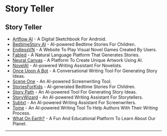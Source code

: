 # Story Teller

## Story Teller

* [Artflow AI](https://artflow.ai/) - A Digital Sketchbook For Android.
* [BedtimeStory AI](https://www.bedtimestory.ai/) - AI-powered Bedtime Stories For Children.
* [EndlessVN](https://endlessvn.io/) - A Website To Play Visual Novel Games Created By Users.
* [Fabled](https://fabled.ai/) - A Natural Language Platform That Generates Stories.
* [Neural Canvas](https://neuralcanvas.io/) - A Platform To Create Unique Artwork Using AI.
* [NovelAI](https://novelai.net/) - AI-powered Writing Assistant For Novelists.
* [Once Upon A Bot](https://onceuponabot.com/) - A Conversational Writing Tool For Generating Story Ideas.
* [Scene One](https://sceneone.app/) - An AI-powered Screenwriting Tool.
* [StoriesForKids](https://www.storiesforkids.ai/) - AI-generated Bedtime Stories For Children.
* [Story Path](https://storypath.app/) - An AI-powered Tool For Generating Story Ideas.
* [StoryWizard](https://www.storywizard.ai/) - An AI-powered Writing Assistant For Storytellers.
* [Subtxt](https://subtxt.app/) - An AI-powered Writing Assistant For Screenwriters.
* [Tome](https://beta.tome.app/) - An AI-powered Writing Tool To Help Authors With Their Writing Process.
* [What On Earth?](https://www.whatonearth.xyz/) - A Fun And Educational Platform To Learn About Our Planet.

***

